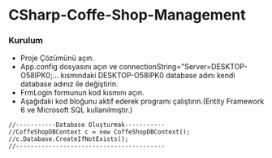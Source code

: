 # CSharp-Coffe-Shop-Management
### Kurulum
- Proje Çözümünü açın.
- App.config dosyasını açın ve connectionString="Server=DESKTOP-O58IPK0;...
kısmındaki DESKTOP-O58IPK0 database adını kendi database adınız ile değiştirin.
- FrmLogin formunun kod kısmını açın.
- Aşağıdaki kod bloğunu aktif ederek programı çalıştırın.(Entity Framework 6 ve Microsoft SQL kullanılmıştır.)
```
//-----------Database Oluşturmak-----------
//CoffeShopDBContext c = new CoffeShopDBContext();
//c.Database.CreateIfNotExists();
//-----------------------------------------
```
